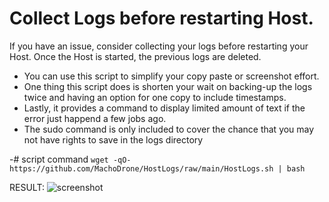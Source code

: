 # Collect Logs before restarting Host.
If you have an issue, consider collecting your logs before restarting  your Host.
Once the Host is started, the previous logs are deleted.

- You can use this script to simplify your copy paste or screenshot effort.
- One thing this script does is shorten your wait on backing-up the logs twice and having an option for one copy to include timestamps.
- Lastly, it provides a command to display limited amount of text if the error just happend a few jobs ago.
- The sudo command is only included to cover the chance that you may not have rights to save in the logs directory

-# script command
```wget -qO- https://github.com/MachoDrone/HostLogs/raw/main/HostLogs.sh | bash```

RESULT:
![screenshot](zHostLogs.png)
